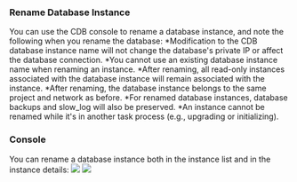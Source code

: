 ### Rename Database Instance
You can use the CDB console to rename a database instance, and note the following when you rename the database:
*Modification to the CDB database instance name will not change the database's private IP or affect the database connection.
*You cannot use an existing database instance name when renaming an instance.
*After renaming, all read-only instances associated with the database instance will remain associated with the instance.
*After renaming, the database instance belongs to the same project and network as before.
*For renamed database instances, database backups and slow\_log will also be preserved.
*An instance cannot be renamed while it's in another task process (e.g., upgrading or initializing).  

### Console
You can rename a database instance both in the instance list and in the instance details:
![][image-1]
![][image-2]

[image-1]:	//mc.qcloudimg.com/static/img/eada0e01c81e1a1f346770507770b087/111.png
[image-2]:	//mc.qcloudimg.com/static/img/8c17891f007fa5fdbdb3fe87d79c8141/222.png

